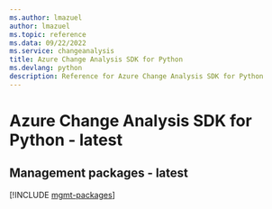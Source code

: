 ```yaml
---
ms.author: lmazuel
author: lmazuel
ms.topic: reference
ms.data: 09/22/2022
ms.service: changeanalysis
title: Azure Change Analysis SDK for Python
ms.devlang: python
description: Reference for Azure Change Analysis SDK for Python
---
```

# Azure Change Analysis SDK for Python - latest

## Management packages - latest
[!INCLUDE [mgmt-packages](change-analysis-mgmt-index.md)]
